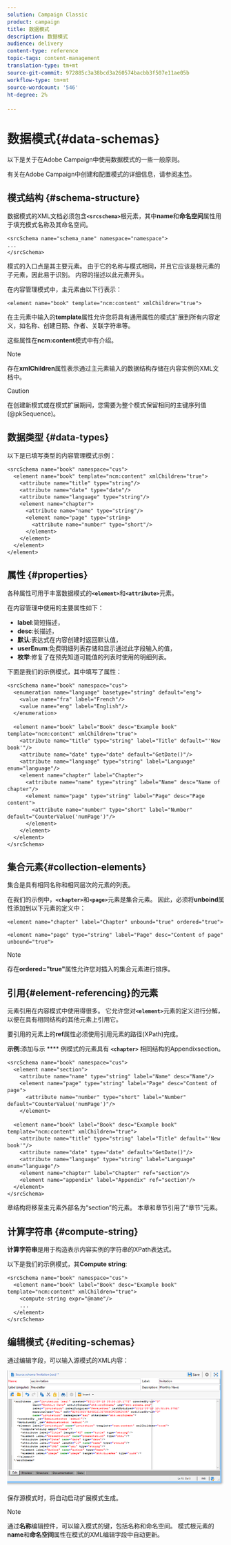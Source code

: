 ```yaml
---
solution: Campaign Classic
product: campaign
title: 数据模式
description: 数据模式
audience: delivery
content-type: reference
topic-tags: content-management
translation-type: tm+mt
source-git-commit: 972885c3a38bcd3a260574bacbb3f507e11ae05b
workflow-type: tm+mt
source-wordcount: '546'
ht-degree: 2%

---
```



# 数据模式{#data-schemas}

以下是关于在Adobe Campaign中使用数据模式的一些一般原则。

有关在Adobe Campaign中创建和配置模式的详细信息，请参阅[本节](../../configuration/using/about-schema-edition.md)。

## 模式结构 {#schema-structure}

数据模式的XML文档必须包含&#x200B;**`<srcschema>`**&#x200B;根元素，其中&#x200B;**name**&#x200B;和&#x200B;**命名空间**&#x200B;属性用于填充模式名称及其命名空间。

```
<srcSchema name="schema_name" namespace="namespace">
...
</srcSchema>
```

模式的入口点是其主要元素。 由于它的名称与模式相同，并且它应该是根元素的子元素，因此易于识别。 内容的描述以此元素开头。

在内容管理模式中，主元素由以下行表示：

```
<element name="book" template="ncm:content" xmlChildren="true">
```

在主元素中输入的&#x200B;**template**&#x200B;属性允许您将具有通用属性的模式扩展到所有内容定义，如名称、创建日期、作者、关联字符串等。

这些属性在&#x200B;**ncm:content**&#x200B;模式中有介绍。

>[!NOTE]
>
>存在&#x200B;**xmlChildren**&#x200B;属性表示通过主元素输入的数据结构存储在内容实例的XML文档中。

>[!CAUTION]
>
>在创建新模式或在模式扩展期间，您需要为整个模式保留相同的主键序列值(@pkSequence)。

## 数据类型 {#data-types}

以下是已填写类型的内容管理模式示例：

```
<srcSchema name="book" namespace="cus">
  <element name="book" template="ncm:content" xmlChildren="true">
    <attribute name="title" type="string"/>
    <attribute name="date" type="date"/>
    <attribute name="language" type="string"/>
    <element name="chapter">
      <attribute name="name" type="string"/>
      <element name="page" type="string>
        <attribute name="number" type="short"/>
      </element>
    </element>
  </element>
</element>
```

## 属性 {#properties}

各种属性可用于丰富数据模式的&#x200B;**`<element>`**&#x200B;和&#x200B;**`<attribute>`**&#x200B;元素。

在内容管理中使用的主要属性如下：

* **label**:简短描述，
* **desc**:长描述，
* **默认**:表达式在内容创建时返回默认值，
* **userEnum**:免费明细列表存储和显示通过此字段输入的值，
* **枚举**:修复了在预先知道可能值的列表时使用的明细列表。

下面是我们的示例模式，其中填写了属性：

```
<srcSchema name="book" namespace="cus">
  <enumeration name="language" basetype="string" default="eng">    
    <value name="fra" label="French"/>    
    <value name="eng" label="English"/>   
  </enumeration>

  <element name="book" label="Book" desc="Example book" template="ncm:content" xmlChildren="true">
    <attribute name="title" type="string" label="Title" default="'New book'"/>
    <attribute name="date" type="date" default="GetDate()"/>
    <attribute name="language" type="string" label="Language" enum="language"/>
    <element name="chapter" label="Chapter">
      <attribute name="name" type="string" label="Name" desc="Name of chapter"/>
      <element name="page" type="string" label="Page" desc="Page content">
        <attribute name="number" type="short" label="Number" default="CounterValue('numPage')"/>
      </element>
    </element>
  </element>
</srcSchema>
```

## 集合元素{#collection-elements}

集合是具有相同名称和相同层次的元素的列表。

在我们的示例中，**`<chapter>`**&#x200B;和&#x200B;**`<page>`**&#x200B;元素是集合元素。 因此，必须将&#x200B;**unboind**&#x200B;属性添加到以下元素的定义中：

```
<element name="chapter" label="Chapter" unbound="true" ordered="true">
```

```
<element name="page" type="string" label="Page" desc="Content of page" unbound="true">
```

>[!NOTE]
>
>存在&#x200B;**ordered=&quot;true&quot;**&#x200B;属性允许您对插入的集合元素进行排序。

## 引用{#element-referencing}的元素

元素引用在内容模式中使用得很多。 它允许您对&#x200B;**`<element>`**&#x200B;元素的定义进行分解，以便在具有相同结构的其他元素上引用它。

要引用的元素上的&#x200B;**ref**&#x200B;属性必须使用引用元素的路径(XPath)完成。

**示例**:添加与示 **** 例模式的元素具有 **`<chapter>`** 相同结构的Appendixsection。

```
<srcSchema name="book" namespace="cus">
  <element name="section">
    <attribute name="name" type="string" label="Name" desc="Name"/>
    <element name="page" type="string" label="Page" desc="Content of page">
      <attribute name="number" type="short" label="Number" default="CounterValue('numPage')"/>
    </element>

  <element name="book" label="Book" desc="Example book" template="ncm:content" xmlChildren="true">
    <attribute name="title" type="string" label="Title" default="'New book'"/>
    <attribute name="date" type="date" default="GetDate()"/>
    <attribute name="language" type="string" label="Language" enum="language"/>
    <element name="chapter" label="Chapter" ref="section"/>
    <element name="appendix" label="Appendix" ref="section"/>
  </element>
</srcSchema>
```

章结构将移至主元素外部名为“section”的元素。 本章和章节引用了“章节”元素。

## 计算字符串 {#compute-string}

**计算字符串**&#x200B;是用于构造表示内容实例的字符串的XPath表达式。

以下是我们的示例模式，其&#x200B;**Compute string**:

```
<srcSchema name="book" namespace="cus">
  <element name="book" label="Book" desc="Example book" template="ncm:content" xmlChildren="true">
    <compute-string expr="@name"/>
    ...
  </element>
</srcSchema>
```

## 编辑模式 {#editing-schemas}

通过编辑字段，可以输入源模式的XML内容：

![](assets/d_ncs_integration_schema_edition.png)

保存源模式时，将自动启动扩展模式生成。

>[!NOTE]
>
>通过&#x200B;**名称**&#x200B;编辑控件，可以输入模式的键，包括名称和命名空间。 模式根元素的&#x200B;**name**&#x200B;和&#x200B;**命名空间**&#x200B;属性在模式的XML编辑字段中自动更新。
